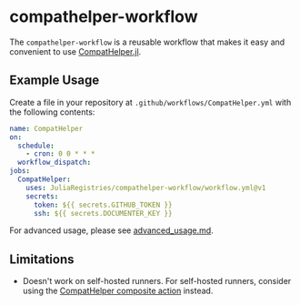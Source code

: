 # compathelper-workflow

The `compathelper-workflow` is a reusable workflow that makes it easy and convenient to use [CompatHelper.jl](https://github.com/JuliaRegistries/CompatHelper.jl).

## Example Usage

Create a file in your repository at `.github/workflows/CompatHelper.yml` with the following contents:

```yaml
name: CompatHelper
on:
  schedule:
    - cron: 0 0 * * *
  workflow_dispatch:
jobs:
  CompatHelper:
    uses: JuliaRegistries/compathelper-workflow/workflow.yml@v1
    secrets:
      token: ${{ secrets.GITHUB_TOKEN }}
      ssh: ${{ secrets.DOCUMENTER_KEY }}
```

For advanced usage, please see [advanced_usage.md](advanced_usage.md).

## Limitations

- Doesn't work on self-hosted runners. For self-hosted runners, consider using the [CompatHelper composite action](https://github.com/JuliaRegistries/compathelper-action) instead.
